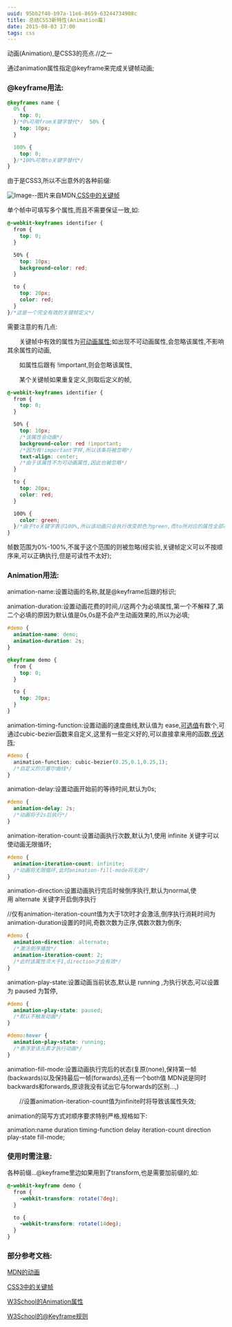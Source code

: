 ```yaml
---
uuid: 95bb2f40-b97a-11e6-8659-63244734908c
title: 总结CSS3新特性(Animation篇)
date: 2015-08-03 17:00
tags: css
---
```


动画(Animation),是CSS3的亮点.//之一

通过animation属性指定@keyframe来完成关键帧动画;
<!-- more -->

### @keyframe用法:　　

```css
@keyframes name {
  0% {
    top: 0;
  }/*0%可用from关键字替代*/  50% {
    top: 10px;
  }

  100% {
    top: 0;
  }/*100%可用to关键字替代*/
}
```

由于是CSS3,所以不出意外的各种前缀:

![Image](http://images0.cnblogs.com/blog2015/731575/201508/031528187517503.png)--图片来自MDN,[CSS中的关键帧](https://developer.mozilla.org/zh-CN/docs/Web/CSS/%40keyframes)

单个帧中可填写多个属性,而且不需要保证一致,如:

```css
@-webkit-keyframes identifier {
  from {
    top: 0;
  }

  50% {
    top: 10px;
    background-color: red;
  }

  to {
    top: 20px;
    color: red;
  }
}/*这是一个完全有效的关键帧定义*/
```

需要注意的有几点:

　　关键帧中有效的属性为[可动画属性](https://developer.mozilla.org/en-US/docs/Web/CSS/CSS_animated_properties);如出现不可动画属性,会忽略该属性,不影响其余属性的动画,

　　如属性后跟有 !important,则会忽略该属性,

　　某个关键帧如果重复定义,则取后定义的帧,　　

```css
@-webkit-keyframes identifier {
  from {
    top: 0;
  }

  50% {
    top: 10px;
    /*该属性会动画*/
    background-color: red !important;
    /*因为有!important字样,所以该条将被忽略*/
    text-align: center;
    /*由于该属性不为可动画属性,因此也被忽略*/
  }

  to {
    top: 20px;
    color: red;
  }

  100% {
    color: green;
  }/*由于to关键字表示100%,所以该动画只会执行改变颜色为green,而to所对应的属性全部被忽略*/
}

```
帧数范围为0%-100%,不属于这个范围的则被忽略(经实验,关键帧定义可以不按顺序来,可以正确执行,但是可读性不太好);

### Animation用法:

animation-name:设置动画的名称,就是@keyframe后跟的标识;

animation-duration:设置动画花费的时间,//这两个为必填属性,第一个不解释了,第二个必填的原因为默认值是0s,0s是不会产生动画效果的,所以为必填;

```css
#demo {
  animation-name: demo;
  animation-duration: 2s;
}

@keyframe demo {
  from {
    top: 0;
  }

  to {
    top: 20px;
  }
}

```

animation-timing-function:设置动画的速度曲线,默认值为 ease,[可选值](http://www.w3school.com.cn/cssref/pr_animation-timing-function.asp)有数个,可通过cubic-bezier函数来自定义,这里有一些定义好的,可以直接拿来用的函数,[传送阵](http://easings.net/zh-cn);

```css
#demo {
  animation-function: cubic-bezier(0.25,0.1,0.25,1);
  /*自定义的贝塞尔曲线*/
}
```

animation-delay:设置动画开始前的等待时间,默认为0s;

```css
#demo {
  animation-delay: 2s;
  /*动画将于2s后执行*/
}

```

animation-iteration-count:设置动画执行次数,默认为1,使用 infinite 关键字可以使动画无限循环;

```css
#demo {
  animation-iteration-count: infinite;
  /*动画将无限循环,此时animation-fill-mode将无效*/
}
```

animation-direction:设置动画执行完后时候倒序执行,默认为normal,使用 alternate 关键字开启倒序执行

//仅有animation-iteration-count值为大于1次时才会激活,倒序执行消耗时间为animation-duration设置的时间,奇数次数为正序,偶数次数为倒序;

```css
#demo {
  animation-direction: alternate;
  /*激活倒序播放*/
  animation-iteration-count: 2;
  /*此时该属性须大于1,direction才会有效*/
}
```
animation-play-state:设置动画当前状态,默认是 running ,为执行状态,可以设置为 paused 为暂停,

```css
#demo {
  animation-play-state: paused;
  /*默认不触发动画*/
}

#demo:hover {
  animation-play-state: running;
  /*悬浮至该元素才执行动画*/
}
```

animation-fill-mode:设置动画执行完后的状态(复原(none),保持第一帧(backwards)以及保持最后一帧(forwards),还有一个both值 MDN说是同时backwards和forwards,原谅我没有试出它与forwards的区别...,)

　　//设置animation-iteration-count值为infinite时将导致该属性失效;

animation的简写方式对顺序要求特别严格,规格如下:

animation:name duration timing-function delay iteration-count direction play-state fill-mode;

### 使用时需注意:

各种前缀...@keyframe里边如果用到了transform,也是需要加前缀的,如:

```css
@-webkit-keyframe demo {
  from {
    -webkit-transform: rotate(7deg);
  }

  to {
    -webkit-transform: rotate(14deg);
  }
}
```
### 部分参考文档:

[MDN的动画](https://developer.mozilla.org/zh-CN/docs/Web/CSS/animation)

[CSS3中的关键帧](https://developer.mozilla.org/zh-CN/docs/Web/CSS/%40keyframes)

[W3School的Animation属性](http://www.w3school.com.cn/cssref/pr_animation.asp)

[W3School的@Keyframe规则](http://www.w3school.com.cn/cssref/pr_keyframes.asp)
